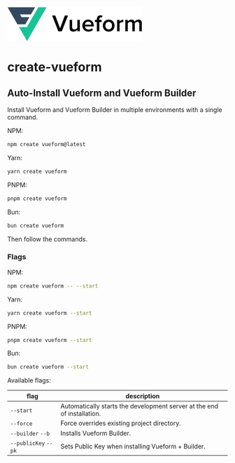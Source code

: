 <a href="https://vueform.com?cid=create-vueform">
  <picture>
    <source media="(prefers-color-scheme: dark)" srcset="https://github.com/vueform/plugin-mask/raw/main/.github/assets/logo-dark.svg">
    <img alt="Vueform Logo" src="https://github.com/vueform/plugin-mask/raw/main/.github/assets/logo.svg">
  </picture>
</a>

# create-vueform

## Auto-Install Vueform and Vueform Builder

Install Vueform and Vueform Builder in multiple environments with a single command.

NPM:

```bash
npm create vueform@latest
```

Yarn:

```bash
yarn create vueform
```

PNPM:

```bash
pnpm create vueform
```

Bun:

```bash
bun create vueform
```

Then follow the commands.

### Flags

NPM:
```bash
npm create vueform -- --start
```

Yarn:

```bash
yarn create vueform --start
```

PNPM:

```bash
pnpm create vueform --start
```

Bun:

```bash
bun create vueform --start
```

Available flags:

| flag | description |
| --- | --- |
| `--start` | Automatically starts the development server at the end of installation. |
| `--force` | Force overrides existing project directory. |
| `--builder` `--b` | Installs Vueform Builder. |
| `--publicKey` `--pk` | Sets Public Key when installing Vueform + Builder. |
